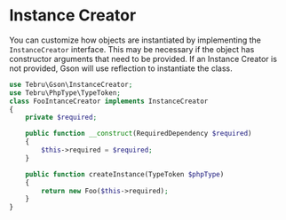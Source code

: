 Instance Creator
================

You can customize how objects are instantiated by implementing the
`InstanceCreator` interface.  This may be necessary if the object
has constructor arguments that need to be provided.  If an
Instance Creator is not provided, Gson will use reflection to instantiate
the class.

```php
use Tebru\Gson\InstanceCreator;
use Tebru\PhpType\TypeToken;
class FooIntanceCreator implements InstanceCreator
{
    private $required;

    public function __construct(RequiredDependency $required)
    {
        $this->required = $required;
    }

    public function createInstance(TypeToken $phpType)
    {
        return new Foo($this->required);
    }
}
```
